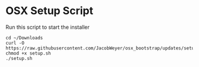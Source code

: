 # OSX Setup Script

Run this script to start the installer

```
cd ~/Downloads
curl -O https://raw.githubusercontent.com/JacobWeyer/osx_bootstrap/updates/setup.sh
chmod +x setup.sh
./setup.sh
```